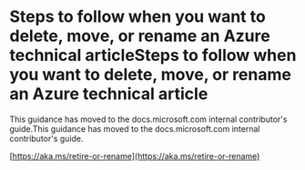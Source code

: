 # <a name="steps-to-follow-when-you-want-to-delete-move-or-rename-an-azure-technical-article"></a><span data-ttu-id="ebeed-101">Steps to follow when you want to delete, move, or rename an Azure technical article</span><span class="sxs-lookup"><span data-stu-id="ebeed-101">Steps to follow when you want to delete, move, or rename an Azure technical article</span></span>

<span data-ttu-id="ebeed-102">This guidance has moved to the docs.microsoft.com internal contributor's guide.</span><span class="sxs-lookup"><span data-stu-id="ebeed-102">This guidance has moved to the docs.microsoft.com internal contributor's guide.</span></span>

[https://aka.ms/retire-or-rename](https://aka.ms/retire-or-rename)
